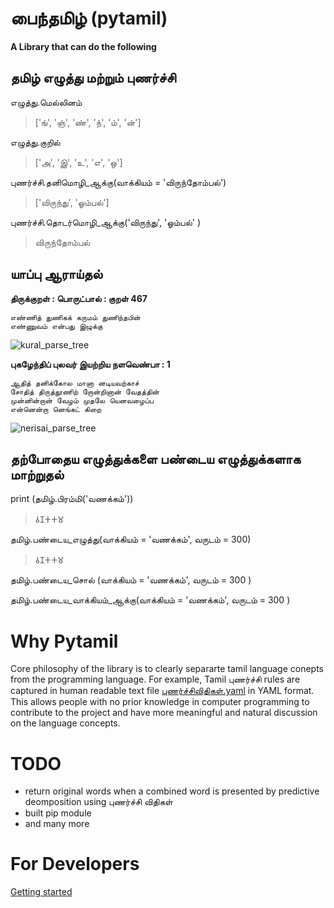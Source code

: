 # பைந்தமிழ் (pytamil) 
**A Library that can do the following**

## தமிழ் எழுத்து மற்றும் புணர்ச்சி

எழுத்து.மெல்லினம்
>['ங்', 'ஞ்', 'ண்', 'ந்', 'ம்', 'ன்']

எழுத்து.குறில் 
>['அ', 'இ', 'உ', 'எ', 'ஒ']

புணர்ச்சி.தனிமொழி_ஆக்கு(வாக்கியம் = 'விருந்தோம்பல்')
>['விருந்து', 'ஓம்பல்']

புணர்ச்சி.தொடர்மொழி_ஆக்கு('விருந்து', 'ஓம்பல்' )
>விருந்தோம்பல்

## யாப்பு ஆராய்தல்

**திருக்குறள் : பொருட்பால் : குறள் 467**
```
எண்ணித் துணிகக் கருமம் துணிந்தபின்
எண்ணுவம் என்பது இழுக்கு
```
![kural_parse_tree](https://user-images.githubusercontent.com/5801636/64476812-27e13d00-d1b1-11e9-8cea-2ad9ae8f353e.png)

**புகழேந்திப் புலவர் இயற்றிய நளவெண்பா : 1**
```
ஆதித் தனிக்கோல மானா னடியவற்காச்
சோதித் திருத்தூணிற் றோன்றினான் வேதத்தின்
முன்னின்றான் வேழம் முதலே யெனவழைப்ப
என்னென்றா னெங்கட் கிறை
```
![nerisai_parse_tree](https://user-images.githubusercontent.com/5801636/64476995-a9d26580-d1b3-11e9-9407-942e1204cd7a.png)

## தற்போதைய எழுத்துக்களை பண்டைய எழுத்துக்களாக மாற்றுதல்
print (தமிழ்.பிரம்மி('வணக்கம்'))
>𑀯𑀡𑀓𑀓𑀫

தமிழ்.பண்டைய_எழுத்து(வாக்கியம் = 'வணக்கம்', வருடம் = 300)
>𑀯𑀡𑀓𑀓𑀫

தமிழ்.பண்டைய_சொல் (வாக்கியம் = 'வணக்கம்', வருடம் = 300 )

தமிழ்.பண்டைய_வாக்கியம்_ஆக்கு(வாக்கியம் = 'வணக்கம்', வருடம் = 300 )



# Why Pytamil
Core philosophy of the library is to clearly separarte tamil language conepts from the programming language. For example, Tamil புணர்ச்சி rules are captured in human readable text file [புணர்ச்சிவிதிகள்.yaml](pytamil/தமிழ்/புணர்ச்சிவிதிகள்.yaml ) in YAML format. This allows people with no prior knowledge in computer programming to contribute to the project and have more meaningful and natural discussion on the language concepts.


# TODO

* return original words when a combined word is presented by predictive deomposition using புணர்ச்சி விதிகள்
* built pip module
* and many more

# For Developers
[Getting started](docs/setup.md)

